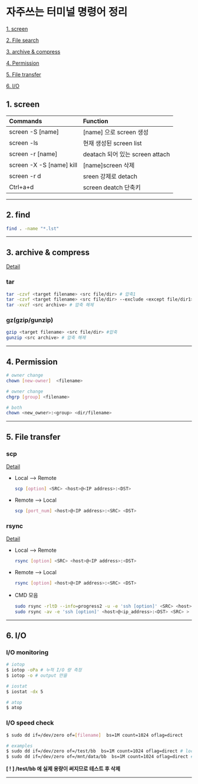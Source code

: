 # 자주쓰는 터미널 명령어 정리


  [1. screen](#1.-screen)

  [2. File search](#2.-File-search)
  
  [3. archive & compress](#3.-archive-&-compress)

  [4. Permission](#4.-Permission)
  
  [5. File transfer](#5.-File-transfer)

  [6. I/O](#6.-I/O)

## 1. screen <a name="1.-screen"></a>

  |Commands|Function|
  |:----|:----|
  |screen -S [name]|[name] 으로 screen 생성|
  |screen -ls|현재 생성된 screen list |
  |screen -r [name]|deatach 되어 있는 screen attach|
  |screen -X -S [name] kill|[name]screen 삭제|
  |screen -r d|sreen 강제로 detach|
  |Ctrl+a+d|screen deatch 단축키|


---

## 2. find <a name="2.-find"></a>

  ```bash
  find . -name "*.lst"
  ```

---

## 3. archive & compress <a name="3.-archive-&-compress"></a>

  [Detail](https://ifuwanna.tistory.com/31)
  
  ### tar
  ```bash
  tar -czvf <target filename> <src file/dir> # 압축1
  tar -czvf <target filename> <src file/dir> --exclude <except file/dir1> # 압축2
  tar -xvzf <src archive> # 압축 해제  
  ```

  ### gz(gzip/gunzip)
  ```bash
  gzip <target filename> <src file/dir> #압축
  gunzip <src archive> # 압축 해제
  ```


---
## 4. Permission <a name="4.-Permission"></a>
  ```bash
  # owner change
  chown [new-owner]  <filename>

  # owner change
  chgrp [group] <filename>
  
  # both
  chown <new_owner>:<group> <dir/filename>

  ```
---
## 5. File transfer <a name="5.-File-transfer"></a>

  ### scp
  [Detail](https://twpower.github.io/138-send-file-using-scp-command)
  
  * Local --> Remote
    ```bash
    scp [option] <SRC> <host>@<IP address>:<DST>
    ```
  * Remote --> Local
    ```bash
    scp [port_num] <host>@<IP address>:<SRC> <DST>
    ```

  ### rsync
  [Detail](https://blueyikim.tistory.com/562)

  * Local --> Remote
    ```bash
    rsync [option] <SRC> <host>@<IP address>:<DST>
    ```
  * Remote --> Local
    ```bash
    rsync [option] <host>@<IP address>:<SRC> <DST>
    ```
  * CMD 모음
    ```bash
    sudo rsync -rltD --info=progress2 -u -e 'ssh [option]' <SRC> <host>@<ip_address>:<DST> > trans.log 2>&1
    sudo rsync -av -e 'ssh [option]' <host>@<ip_address>:<DST> <SRC> > trans.log 2>&1
    ```

---
## 6. I/O <a name="6.-I/O"></a>

  ### I/O monitoring
  ```bash
  # iotop
  $ iotop -oPa # 누적 I/O 량 측정
  $ iotop -o # output 만을 

  # iostat
  $ iostat -dx 5

  # atop
  $ atop

  ```

  ### I/O speed check
  ```bash
  $ sudo dd if=/dev/zero of=[filename]  bs=1M count=1024 oflag=direct

  # examples 
  $ sudo dd if=/dev/zero of=/test/bb  bs=1M count=1024 oflag=direct # local domain
  $ sudo dd if=/dev/zero of=/mnt/data/bb  bs=1M count=1024 oflag=direct # mount domain
  ```
  **[ ! ] /test/bb 에 실제 용량이 써지므로 테스트 후 삭제**

---

